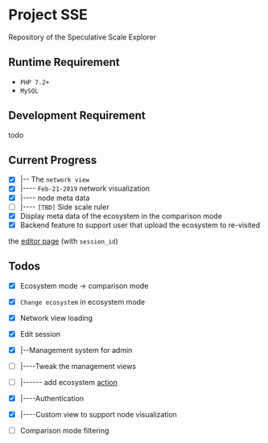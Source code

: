 # Project SSE

Repository of the Speculative Scale Explorer

## Runtime Requirement

 - `PHP 7.2+`
 - `MySQL`
 
 ## Development Requirement
 
 todo
 
 ## Current Progress 
 
  - [x] |-- The `network view`
  - [x] |---- `Feb-21-2019` network visualization
  - [x] |---- node meta data
  - [ ] |---- `[TBD]` Side scale ruler
  - [x] Display meta data of the ecosystem in the comparison mode
  - [x] Backend feature to support user that upload the ecosystem to re-visited 
  
  the [editor page](/dist/upload.html) (with `session_id`)
  
  ## Todos
  
  - [x] Ecosystem mode -> comparison mode
  - [x] `Change ecosystem` in ecosystem mode
  - [x] Network view loading
  - [x] Edit session 
  - [x] |--Management system for admin
  - [ ] |----Tweak the management views
  - [ ] |------ add ecosystem [action](https://www.grocerycrud.com/documentation/options_functions/add_action)
  - [x] |----Authentication
  - [x] |----Custom view to support node visualization
  - [ ] Comparison mode filtering

